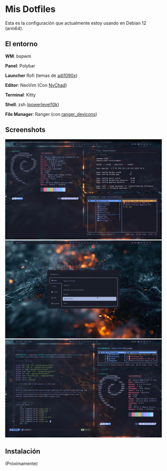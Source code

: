 # Mis Dotfiles
Esta es la configuración que actualmente estoy usando en Debian 12 (arm64).

## El entorno
**WM**: bspwm

**Panel**: Polybar

**Launcher** Rofi (temas de [adi1090x](https://github.com/adi1090x/rofi))

**Editor**: NeoVim (Con [NvChad](https://nvchad.com))

**Terminal**: Kitty

**Shell**: zsh ([powerlevel10k](https://github.com/romkatv/powerlevel10k))

**File Manager**: Ranger (con [ranger_devicons](https://github.com/alexanderjeurissen/ranger_devicons))

## Screenshots
![img](Screenshots/1.jpg)
![img](Screenshots/2.jpg)
![img](Screenshots/3.jpg)
## Instalación
(Próximamente)




